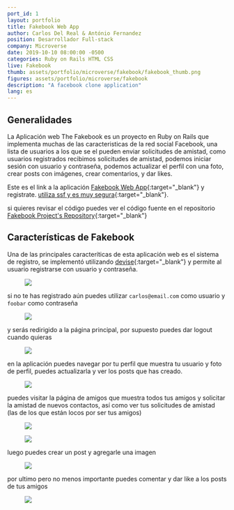 ```yaml
---
port_id: 1
layout: portfolio
title: Fakebook Web App
author: Carlos Del Real & António Fernandez
position: Desarrollador Full-stack
company: Microverse
date: 2019-10-10 08:00:00 -0500
categories: Ruby on Rails HTML CSS 
live: Fakebook
thumb: assets/portfolio/microverse/fakebook/fakebook_thumb.png
figures: assets/portfolio/microverse/fakebook
description: "A facebook clone application"
lang: es
---
```


## Generalidades

La Aplicación web The Fakebook es un proyecto en Ruby on Rails que implementa muchas de las caracteristicas de la red social Facebook, una lista de usuarios a los que se el pueden enviar solicitudes de amistad, como usuarios registrados recibimos solicitudes de amistad, podemos iniciar sesión con usuario y contraseña, podemos actualizar el perfil con una foto, crear posts con imágenes, crear comentarios, y dar likes.

Este es el link a la aplicación [Fakebook Web App](https://frozen-everglades-48914.herokuapp.com/){:target="_blank"} y registrate. [utiliza ssf y es muy segura](https://es.wikipedia.org/wiki/Transport_Layer_Security){:target="_blank"}. 

si quieres revisar el código puedes ver el código fuente en el repositorio [Fakebook Project's Repository](https://github.com/trox115/Fakebook){:target="_blank"}

## Características de Fakebook

Una de las principales caracteríticas de esta aplicación web es el sistema de registro, se implementó utilizando [devise](https://github.com/heartcombo/devise){:target="_blank"} y permite al usuario registrarse con usuario y contraseña.

<figure class="figure">
    <img src="{{ url }}/{{ page.figures }}/login_home.png">
</figure>

si no te has registrado aún puedes utilizar `carlos@email.com` como usuario y `foobar` como contraseña

<figure class="figure">
    <img src="{{ url }}/{{ page.figures }}/login_userandpass.png">
</figure>

y serás redirigido a la página principal, por supuesto puedes dar logout cuando quieras

<figure class="figure">
    <img src="{{ url }}/{{ page.figures }}/logout.png">
</figure>

en la aplicación puedes navegar por tu perfil que muestra tu usuario y foto de perfil, puedes actualizarla y ver los posts que has creado.

<figure class="figure">
    <img src="{{ url }}/{{ page.figures }}/profile.png">
</figure>

puedes visitar la página de amigos que muestra todos tus amigos y solicitar la amistad de nuevos contactos, así como ver tus solicitudes de amistad (las de los que están locos por ser tus amigos)


<figure class="figure">
    <img src="{{ url }}/{{ page.figures }}/friends.png">
</figure>

<figure class="figure">
    <img src="{{ url }}/{{ page.figures }}/friendships.png">
</figure>

luego puedes crear un post y agregarle una imagen

<figure class="figure">
    <img src="{{ url }}/{{ page.figures }}/create_post.png">
</figure>

por ultimo pero no menos importante puedes comentar y dar like a los posts de tus amigos

<figure class="figure">
    <img src="{{ url }}/{{ page.figures }}/coment_and_like_posts.png">
</figure>
